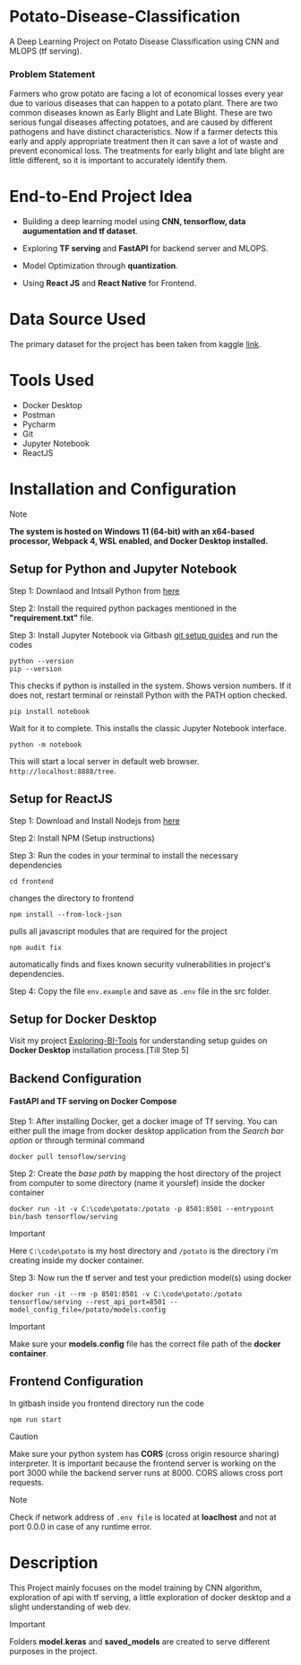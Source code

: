 # Potato-Disease-Classification 
A Deep Learning Project on Potato Disease Classification using CNN and MLOPS (tf serving).

### Problem Statement
Farmers who grow potato are facing a lot of economical losses every year due to various diseases that can happen to a potato plant. There are two common diseases known as Early Blight and Late Blight. These are two serious fungal diseases affecting potatoes, and are caused by different pathogens and have distinct characteristics. Now if a farmer detects this early and apply appropriate treatment then it can save a lot of waste and prevent economical loss. The treatments for early blight and late blight are little different, so it is important to accurately identify them.

# End-to-End Project Idea
- Building a deep learning model using **CNN, tensorflow, data augumentation and tf dataset**.
  
- Exploring  **TF serving** and **FastAPI** for backend server and MLOPS.
  
- Model Optimization through **quantization**.
  
- Using **React JS** and **React Native** for Frontend.

# Data Source Used
The primary dataset for the project has been taken from kaggle [link](https://www.kaggle.com/datasets/arjuntejaswi/plant-village).

# Tools Used
- Docker Desktop
- Postman
- Pycharm
- Git
- Jupyter Notebook
- ReactJS

# Installation and Configuration
>[!Note]
>**The system is hosted on Windows 11 (64-bit) with an x64-based processor, Webpack 4, WSL enabled, and Docker Desktop installed.**

## Setup for Python and Jupyter Notebook
Step 1: Downlaod and Intsall Python from [here](https://www.python.org)

Step 2: Install the required python packages mentioned in the **"requirement.txt"** file.

Step 3: Install Jupyter Notebook via Gitbash [git setup guides](https://git-scm.com/download/win) and run the codes

```
python --version
pip --version
```
This checks if python is installed in the system. Shows version numbers. If it does not, restart terminal or reinstall Python with the PATH option checked.

```
pip install notebook
```
Wait for it to complete. This installs the classic Jupyter Notebook interface.

```
python -m notebook
```
This will start a local server in default web browser. `http://localhost:8888/tree`.


## Setup for ReactJS
Step 1: Download and Install Nodejs from [here](https://nodejs.org/en/download)

Step 2: Install NPM (Setup instructions)

Step 3: Run the codes in your terminal to install the necessary dependencies

```
cd frontend
```
changes the directory to frontend

```
npm install --from-lock-json
```
pulls all javascript modules that are required for the project

```
npm audit fix
```
automatically finds and fixes known security vulnerabilities in project's dependencies.

Step 4: Copy the file `env.example` and save as `.env` file in the src folder.

## Setup for Docker Desktop

Visit my project [Exploring-BI-Tools](https://github.com/Radiohead229/Exploring-BI-Tools?tab=readme-ov-file#1-installing-superset-using-docker-compose) for understanding setup guides on **Docker Desktop** installation process.[Till Step 5]


## Backend Configuration 
#### FastAPI and TF serving on Docker Compose
Step 1: After installing Docker, get a docker image of Tf serving. You can either pull the image from docker desktop application from the *Search bar option* or through terminal command 
```
docker pull tensoflow/serving
```

Step 2: Create the *base path* by mapping the host directory of the project from computer to some directory (name it yourslef) inside the docker container

```
docker run -it -v C:\code\potato:/potato -p 8501:8501 --entrypoint bin/bash tensorflow/serving
```

>[!IMPORTANT]
>Here `C:\code\potato` is my host directory and `/potato` is the directory i'm creating inside my docker container.

Step 3: Now run the tf  server and test your prediction model(s) using docker

```
docker run -it --rm -p 8501:8501 -v C:\code\potato:/potato tensorflow/serving --rest_api_port=8501 --model_config_file=/potato/models.config

```
>[!IMPORTANT]
>Make sure your **models.config** file has the correct file path of the **docker container**.


## Frontend Configuration
In gitbash inside you frontend directory run the code 

```
npm run start
```

>[!CAUTION]
>Make sure your python system has **CORS** (cross origin resource sharing) interpreter. It is important because the frontend server is working on the port 3000 while the backend server runs at 8000. CORS allows cross port requests.

>[!NOTE]
>Check if network address of `.env file` is located at **loaclhost** and not at port 0.0.0 in case of any runtime error.


# Description
This Project mainly focuses on the model training by CNN algorithm, exploration of api with tf serving, a little exploration of docker desktop and a slight understanding of web dev.

>[!IMPORTANT]
>Folders **model.keras** and **saved_models** are created to serve different purposes in the project.












